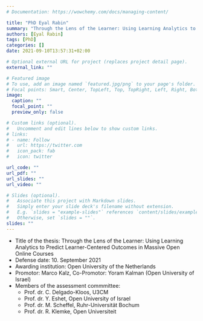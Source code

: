 ```yaml
---
# Documentation: https://wowchemy.com/docs/managing-content/

title: "PhD Eyal Rabin"
summary: "Through the Lens of the Learner: Using Learning Analytics to Predict Learner-Centered Outcomes in Massive Open Online Courses"
authors: [Eyal Rabin]
tags: [PhD]
categories: []
date: 2021-09-10T13:57:31+02:00

# Optional external URL for project (replaces project detail page).
external_link: ""

# Featured image
# To use, add an image named `featured.jpg/png` to your page's folder.
# Focal points: Smart, Center, TopLeft, Top, TopRight, Left, Right, BottomLeft, Bottom, BottomRight.
image:
  caption: ""
  focal_point: ""
  preview_only: false

# Custom links (optional).
#   Uncomment and edit lines below to show custom links.
# links:
# - name: Follow
#   url: https://twitter.com
#   icon_pack: fab
#   icon: twitter

url_code: ""
url_pdf: ""
url_slides: ""
url_video: ""

# Slides (optional).
#   Associate this project with Markdown slides.
#   Simply enter your slide deck's filename without extension.
#   E.g. `slides = "example-slides"` references `content/slides/example-slides.md`.
#   Otherwise, set `slides = ""`.
slides: ""
---
```


- Title of the thesis: Through the Lens of the Learner: Using Learning Analytics to Predict Learner-Centered Outcomes in Massive Open Online Courses
- Defense date: 10. September 2021
- Awarding institution: Open University of the Netherlands
- Promotor: Marco Kalz, Co-Promotor: Yoram Kalman (Open University of Israel)
- Members of the assessment commmittee:
  - Prof. dr. C. Delgado-Kloos, U3CM
  - Prof. dr. Y. Eshet, Open University of Israel
  - Prof. dr. M. Scheffel, Ruhr-Universität Bochum
  - Prof. dr. R. Klemke, Open Universiteit